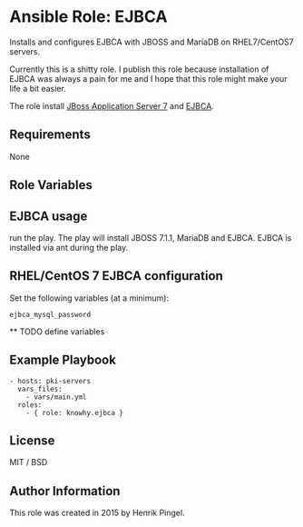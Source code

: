 # Ansible Role: EJBCA

Installs and configures EJBCA with JBOSS and MariaDB on RHEL7/CentOS7 servers.

Currently this is a shitty role. I publish this role because installation of EJBCA was always a pain for me and I hope that this role might make your life a bit easier.

The role install [JBoss Application Server 7](https://jboss.org/jbossas "JBoss AS Homepage") and [EJBCA](https://www.ejbca.org "EJBCA Homepage").

## Requirements

None

## Role Variables

## EJBCA usage

run the play. The play will install JBOSS 7.1.1, MariaDB and EJBCA. EJBCA is installed via ant during the play.

## RHEL/CentOS 7 EJBCA configuration

Set the following variables (at a minimum):

    ejbca_mysql_password

** TODO define variables

## Example Playbook

    - hosts: pki-servers
      vars_files:
        - vars/main.yml
      roles:
        - { role: knowhy.ejbca }

## License

MIT / BSD

## Author Information

This role was created in 2015 by Henrik Pingel.